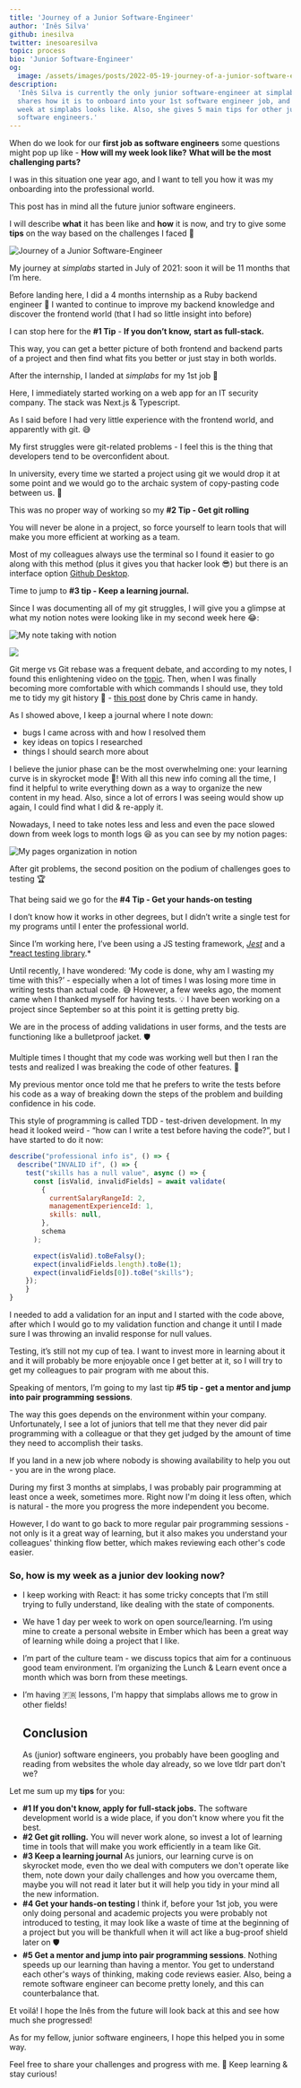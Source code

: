 ```yaml
---
title: 'Journey of a Junior Software-Engineer'
author: 'Inês Silva'
github: inesilva
twitter: inesoaresilva
topic: process
bio: 'Junior Software-Engineer'
og:
  image: /assets/images/posts/2022-05-19-journey-of-a-junior-software-engineer/og-image.png
description:
  'Inês Silva is currently the only junior software-engineer at simplabs. She
  shares how it is to onboard into your 1st software engineer job, and how her
  week at simplabs looks like. Also, she gives 5 main tips for other junior
  software engineers.'
---
```


When do we look for our **first job as software engineers** some questions might
pop up like - **How will my week look like?** **What will be the most
challenging parts?**

I was in this situation one year ago, and I want to tell you how it was my
onboarding into the professional world.

This post has in mind all the future junior software engineers.

I will describe **what** it has been like and **how** it is now, and try to give
some **tips** on the way based on the challenges I faced 💪

<!--break-->

![Journey of a Junior Software-Engineer](/assets/images/posts/2022-05-19-journey-of-a-junior-software-engineer/illustration.svg#full)

My journey at _simplabs_ started in July of 2021: soon it will be 11 months that
I’m here.

Before landing here, I did a 4 months internship as a Ruby backend engineer 💎 I
wanted to continue to improve my backend knowledge and discover the frontend
world (that I had so little insight into before)

I can stop here for the **#1 Tip** - **If you don’t know,** **start as
full-stack.**

This way, you can get a better picture of both frontend and backend parts of a
project and then find what fits you better or just stay in both worlds.

After the internship, I landed at _simplabs_ for my 1st job 🙌

Here, I immediately started working on a web app for an IT security company. The
stack was Next.js & Typescript.

As I said before I had very little experience with the frontend world, and
apparently with git. 😅

My first struggles were git-related problems - I feel this is the thing that
developers tend to be overconfident about.

In university, every time we started a project using git we would drop it at
some point and we would go to the archaic system of copy-pasting code between
us. 🥲

This was no proper way of working so my **#2 Tip - Get git rolling**

You will never be alone in a project, so force yourself to learn tools that will
make you more efficient at working as a team.

Most of my colleagues always use the terminal so I found it easier to go along
with this method (plus it gives you that hacker look 😎) but there is an
interface option [Github Desktop](https://desktop.github.com/).

Time to jump to **#3 tip - Keep a learning journal.**

Since I was documenting all of my git struggles, I will give you a glimpse at
what my notion notes were looking like in my second week here 😂:

![My note taking with notion](/assets/images/posts/2022-05-19-journey-of-a-junior-software-engineer/my-notion-notes-eg1.png)

![](/assets/images/posts/2022-05-19-journey-of-a-junior-software-engineer/my-notion-notes-eg2.png)

Git merge vs Git rebase was a frequent debate, and according to my notes, I
found this enlightening video on the
[topic](https://www.youtube.com/watch?v=CRlGDDprdOQ&ab_channel=Academind). Then,
when I was finally becoming more comfortable with which commands I should use,
they told me to tidy my git history 🧹 -
[this post](https://simplabs.com/blog/2021/05/26/keeping-a-clean-git-history/)
done by Chris came in handy.

As I showed above, I keep a journal where I note down:

- bugs I came across with and how I resolved them
- key ideas on topics I researched
- things I should search more about

I believe the junior phase can be the most overwhelming one: your learning curve
is in skyrocket mode 🚀! With all this new info coming all the time, I find it
helpful to write everything down as a way to organize the new content in my
head. Also, since a lot of errors I was seeing would show up again, I could find
what I did & re-apply it.

Nowadays, I need to take notes less and less and even the pace slowed down from
week logs to month logs 😆 as you can see by my notion pages:

![My pages organization in notion](/assets/images/posts/2022-05-19-journey-of-a-junior-software-engineer/my-notion-pages.png)

After git problems, the second position on the podium of challenges goes to
testing 🏆

That being said we go for the **#4 Tip - Get your hands-on testing**

I don’t know how it works in other degrees, but I didn’t write a single test for
my programs until I enter the professional world.

Since I’m working here, I’ve been using a JS testing framework,
_[Jest](https://jestjs.io/)_ and a
[\*react testing library](https://testing-library.com/docs/react-testing-library/intro/).\*

Until recently, I have wondered: ‘My code is done, why am I wasting my time with
this?’ - especially when a lot of times I was losing more time in writing tests
than actual code. 😅 However, a few weeks ago, the moment came when I thanked
myself for having tests. 💡 I have been working on a project since September so
at this point it is getting pretty big.

We are in the process of adding validations in user forms, and the tests are
functioning like a bulletproof jacket. 🛡️

Multiple times I thought that my code was working well but then I ran the tests
and realized I was breaking the code of other features. 🥲

My previous mentor once told me that he prefers to write the tests before his
code as a way of breaking down the steps of the problem and building confidence
in his code.

This style of programming is called TDD - test-driven development. In my head it
looked weird - “how can I write a test before having the code?”, but I have
started to do it now:

```jsx
describe("professional info is", () => {
  describe("INVALID if", () => {
    test("skills has a null value", async () => {
      const [isValid, invalidFields] = await validate(
        {
          currentSalaryRangeId: 2,
          managementExperienceId: 1,
          skills: null,
        },
        schema
      );

      expect(isValid).toBeFalsy();
      expect(invalidFields.length).toBe(1);
      expect(invalidFields[0]).toBe("skills");
    });
	}
}

```

I needed to add a validation for an input and I started with the code above,
after which I would go to my validation function and change it until I made sure
I was throwing an invalid response for null values.

Testing, it’s still not my cup of tea. I want to invest more in learning about
it and it will probably be more enjoyable once I get better at it, so I will try
to get my colleagues to pair program with me about this.

Speaking of mentors, I’m going to my last tip **#5 tip - get a mentor and jump
into pair programming sessions**.

The way this goes depends on the environment within your company. Unfortunately,
I see a lot of juniors that tell me that they never did pair programming with a
colleague or that they get judged by the amount of time they need to accomplish
their tasks.

If you land in a new job where nobody is showing availability to help you out -
you are in the wrong place.

During my first 3 months at simplabs, I was probably pair programming at least
once a week, sometimes more. Right now I'm doing it less often, which is
natural - the more you progress the more independent you become.

However, I do want to go back to more regular pair programming sessions - not
only is it a great way of learning, but it also makes you understand your
colleagues' thinking flow better, which makes reviewing each other's code
easier.

### So, how is my week as a junior dev looking now?

- I keep working with React: it has some tricky concepts that I’m still trying
  to fully understand, like dealing with the state of components.
- We have 1 day per week to work on open source/learning. I’m using mine to
  create a personal website in Ember which has been a great way of learning
  while doing a project that I like.
- I’m part of the culture team - we discuss topics that aim for a continuous
  good team environment. I’m organizing the Lunch & Learn event once a month
  which was born from these meetings.
- I’m having 🇫🇷 lessons, I'm happy that simplabs allows me to grow in other
  fields!

  ## Conclusion

  As (junior) software engineers, you probably have been googling and reading
  from websites the whole day already, so we love tldr part don't we?

Let me sum up my **tips** for you:

- **#1 If you don't know, apply for full-stack jobs.** The software development
  world is a wide place, if you don't know where you fit the best.
- **#2 Get git rolling.** You will never work alone, so invest a lot of learning
  time in tools that will make you work efficiently in a team like Git.
- **#3 Keep a learning journal** As juniors, our learning curve is on skyrocket
  mode, even tho we deal with computers we don't operate like them, note down
  your daily challenges and how you overcame them, maybe you will not read it
  later but it will help you tidy in your mind all the new information.
- **#4 Get your hands-on testing** I think if, before your 1st job, you were
  only doing personal and academic projects you were probably not introduced to
  testing, it may look like a waste of time at the beginning of a project but
  you will be thankfull when it will act like a bug-proof shield later on 🛡
- **#5 Get a mentor and jump into pair programming sessions**. Nothing speeds up
  our learning than having a mentor. You get to understand each other's ways of
  thinking, making code reviews easier. Also, being a remote software engineer
  can become pretty lonely, and this can counterbalance that.

Et voilá! I hope the Inês from the future will look back at this and see how
much she progressed!

As for my fellow, junior software engineers, I hope this helped you in some way.

Feel free to share your challenges and progress with me. 🙂 Keep learning & stay
curious!
